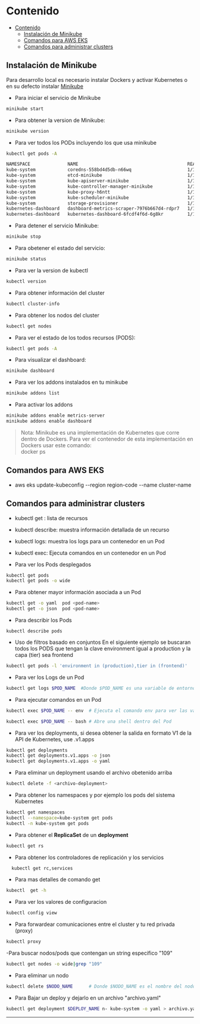 # Contenido

- [Contenido](#contenido)
  - [Instalación de Minikube](#instalación-de-minikube)
  - [Comandos para AWS EKS](#comandos-para-aws-eks)
  - [Comandos para administrar clusters](#comandos-para-administrar-clusters)

## Instalación de Minikube

Para desarrollo local es necesario instalar Dockers y activar Kubernetes o en su defecto instalar [Minikube]( https://minikube.sigs.k8s.io/docs/start/ )

- Para iniciar el servicio de Minikube
  


```bash
minikube start
```

- Para obtener la version de Minikube:

```bash
minikube version
```

- Para ver todos los PODs incluyendo los que usa minikube

``` bash
kubectl get pods -A
```

``` bash
NAMESPACE              NAME                                         READY   STATUS    RESTARTS   AGE
kube-system            coredns-558bd4d5db-n66wq                     1/1     Running   5          15d
kube-system            etcd-minikube                                1/1     Running   5          15d
kube-system            kube-apiserver-minikube                      1/1     Running   5          15d
kube-system            kube-controller-manager-minikube             1/1     Running   5          15d
kube-system            kube-proxy-h6ntt                             1/1     Running   5          15d
kube-system            kube-scheduler-minikube                      1/1     Running   5          15d
kube-system            storage-provisioner                          1/1     Running   11         15d
kubernetes-dashboard   dashboard-metrics-scraper-7976b667d4-rdpr7   1/1     Running   5          15d
kubernetes-dashboard   kubernetes-dashboard-6fcdf4f6d-6g8kr         1/1     Running   10         15d
```

- Para detener el servicio Minikube:

```bash
minikube stop
```

- Para obetener el estado del servicio:

```bash
minikube status  
```

- Para ver la version de kubectl

```bash
kubectl version
```

- Para obtener información del cluster

```bash
kubectl cluster-info
```

- Para obtener los nodos del cluster

```bash
kubectl get nodes
```

- Para ver el estado de los todos recursos (PODS):

```bash
kubectl get pods -A
```

- Para visualizar el dashboard:

```bash
minikube dashboard
```

- Para ver los addons instalados en tu minikube

```bash
minikube addons list
```

- Para activar los addons

```bash
minikube addons enable metrics-server
minikube addons enable dashboard
````

> Nota:
     Minikube es una implementación de Kubernetes que corre dentro de Dockers. 
     Para ver el contenedor de esta implementación en Dockers usar este comando:  
     docker ps

## Comandos para AWS EKS

- aws eks update-kubeconfig --region region-code --name cluster-name
  
## Comandos para administrar clusters

- kubectl get : lista de recursos
- kubectl describe: muestra información detallada de un recurso
- kubectl logs: muestra los logs para un contenedor en un Pod
- kubectl exec: Ejecuta comandos en un contenedor en un Pod

- Para ver los Pods desplegados

```bash
kubectl get pods
kubectl get pods -o wide
```

- Para obtener mayor información asociada a un Pod

```bash
kubectl get -o yaml  pod <pod-name>
kubectl get -o json  pod <pod-name>
```

- Para describir los Pods

```bash3
kubectl describe pods
```

- Uso de filtros basado en conjuntos
En el siguiente ejemplo se buscaran todos los PODS que tengan la clave environment igual a production
y la capa (tier) sea frontend

```bash
kubectl get pods -l 'environment in (production),tier in (frontend)'
```

- Para ver los Logs de un Pod

```bash
kubectl get logs $POD_NAME  #Donde $POD_NAME es una variable de entorno con el nombre del Pod obtenido en pasos anteriores
```

- Para ejecutar comandos en un Pod

```bash
kubectl exec $POD_NAME -- env  # Ejecuta el comando env para ver las variables de entorno del Pod

kubectl exec $POD_NAME -- bash # Abre una shell dentro del Pod
```

- Para ver los deployments, si desea obtener la salida en formato V1 de la API de Kubernetes, use .v1.apps

``` bash
kubectl get deployments
kubectl get deployments.v1.apps -o json
kubectl get deployments.v1.apps -o yaml
```

- Para eliminar un deployment usando el archivo obetenido arriba

```bash
kubectl delete -f <archivo-deployment>
```

- Para obtener los namespaces y por ejemplo los pods del sistema Kubernetes

```bash
kubectl get namespaces
kubectl --namespace=kube-system get pods
kubectl -n kube-system get pods
```

- Para obtener el **ReplicaSet** de un **deployment**

```bash
kubectl get rs
```

- Para obtener los controladores de replicación y los servicios

```bash
  kubectl get rc,services
```

- Para mas detalles de comando get

```bash
kubectl  get -h
```

- Para ver los valores de configuracion

```bash
kubectl config view
```

- Para forwardear comunicaciones entre el cluster y tu red privada (proxy)

```bash
kubectl proxy
```

-Para buscar nodos/pods que contengan un string especifico "109"

```bash
kubectl get nodes -o wide|grep "109"
```

- Para eliminar un nodo 

```bash
kubectl delete $NODO_NAME      # Donde $NODO_NAME es el nombre del nodo
```

- Para Bajar un deploy y dejarlo en un archivo "archivo.yaml"

```bash
kubectl get deployment $DEPLOY_NAME n- kube-system -o yaml > archivo.yaml
```

---

